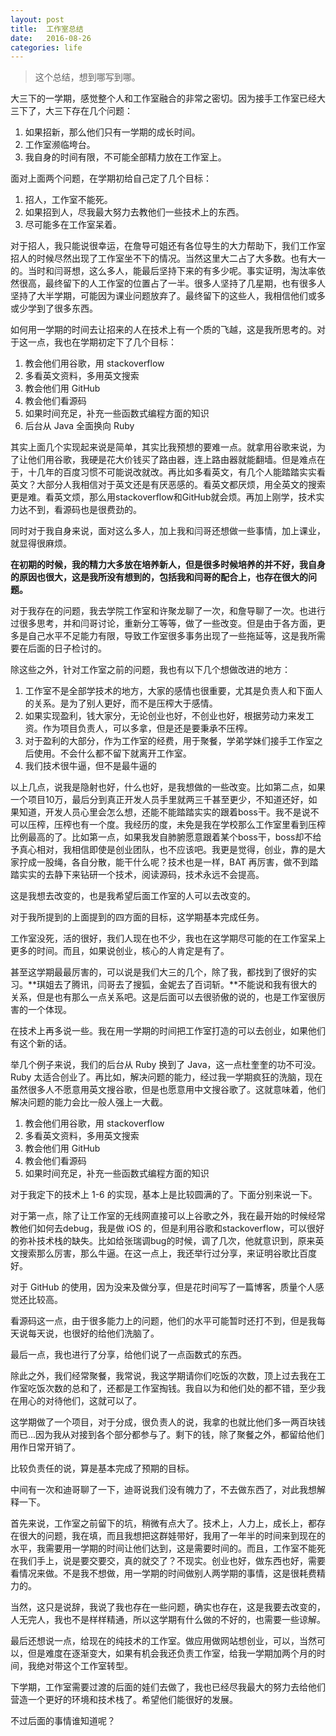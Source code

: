 ```yaml
---
layout: post
title:  工作室总结
date:   2016-08-26
categories: life
---
```


> 这个总结，想到哪写到哪。

大三下的一学期，感觉整个人和工作室融合的非常之密切。因为接手工作室已经大三下了，大三下存在几个问题：

1. 如果招新，那么他们只有一学期的成长时间。
2. 工作室濒临垮台。
3. 我自身的时间有限，不可能全部精力放在工作室上。

面对上面两个问题，在学期初给自己定了几个目标：

1. 招人，工作室不能死。
2. 如果招到人，尽我最大努力去教他们一些技术上的东西。
3. 尽可能多在工作室呆着。

对于招人，我只能说很幸运，在詹导可姐还有各位导生的大力帮助下，我们工作室招人的时候尽然出现了工作室坐不下的情况。当然这里大二占了大多数。也有大一的。当时和闫哥想，这么多人，能最后坚持下来的有多少呢。事实证明，淘汰率依然很高，最终留下的人工作室的位置占了一半。很多人坚持了几星期，也有很多人坚持了大半学期，可能因为课业问题放弃了。最终留下的这些人，我相信他们或多或少学到了很多东西。

如何用一学期的时间去让招来的人在技术上有一个质的飞越，这是我所思考的。对于这一点，我也在学期初定下了几个目标：

1. 教会他们用谷歌，用 stackoverflow
2. 多看英文资料，多用英文搜索
3. 教会他们用 GitHub
4. 教会他们看源码
5. 如果时间充足，补充一些函数式编程方面的知识
6. 后台从 Java 全面换向 Ruby

其实上面几个实现起来说是简单，其实比我预想的要难一点。就拿用谷歌来说，为了让他们用谷歌，我硬是花大价钱买了路由器，连上路由器就能翻墙。但是难点在于，十几年的百度习惯不可能说改就改。再比如多看英文，有几个人能踏踏实实看英文？大部分人我相信对于英文还是有厌恶感的。看英文都厌烦，用全英文的搜索更是难。看英文烦，那么用stackoverflow和GitHub就会烦。再加上刚学，技术实力达不到，看源码也是很费劲的。

同时对于我自身来说，面对这么多人，加上我和闫哥还想做一些事情，加上课业，就显得很麻烦。

**在初期的时候，我的精力大多放在培养新人，但是很多时候培养的并不好，我自身的原因也很大，这是我所没有想到的，包括我和闫哥的配合上，也存在很大的问题。**

对于我存在的问题，我去学院工作室和许聚龙聊了一次，和詹导聊了一次。也进行过很多思考，并和闫哥讨论，重新分工等等，做了一些改变。但是由于各方面，更多是自己水平不足能力有限，导致工作室很多事务出现了一些拖延等，这是我所需要在后面的日子检讨的。

除这些之外，针对工作室之前的问题，我也有以下几个想做改进的地方：

1. 工作室不是全部学技术的地方，大家的感情也很重要，尤其是负责人和下面人的关系。是为了别人更好，而不是压榨大于感情。
2. 如果实现盈利，钱大家分，无论创业也好，不创业也好，根据劳动力来发工资。作为项目负责人，可以多拿，但是还是要秉承不压榨。
3. 对于盈利的大部分，作为工作室的经费，用于聚餐，学弟学妹们接手工作室之后使用。不会什么都不留下就离开工作室。
4. 我们技术很牛逼，但不是最牛逼的

以上几点，说我是隐射也好，什么也好，是我想做的一些改变。比如第二点，如果一个项目10万，最后分到真正开发人员手里就两三千甚至更少，不知道还好，如果知道，开发人员心里会怎么想，还能不能踏踏实实的跟着boss干。我不是说不可以压榨，压榨也有一个度。我经历的度，未免是我在学校那么工作室里看到压榨比例最高的了。比如第一点，如果我发自肺腑愿意跟着某个boss干，boss却不给予真心相对，我相信即使是创业团队，也不应该吧。我更是觉得，创业，靠的是大家拧成一股绳，各自分散，能干什么呢？技术也是一样，BAT 再厉害，做不到踏踏实实的去静下来钻研一个技术，阅读源码，技术永远不会提高。

这是我想去改变的，也是我希望后面工作室的人可以去改变的。

对于我所提到的上面提到的四方面的目标，这学期基本完成任务。

工作室没死，活的很好，我们人现在也不少，我也在这学期尽可能的在工作室呆上更多的时间。而且，如果说创业，核心的人肯定是有了。

甚至这学期最最厉害的，可以说是我们大三的几个，除了我，都找到了很好的实习。**琪姐去了腾讯，闫哥去了搜狐，金妮去了百词斩。**不能说和我有很大的关系，但是也有那么一点关系吧。这是后面可以去很骄傲的说的，也是工作室很厉害的一个体现。

在技术上再多说一些。我在用一学期的时间把工作室打造的可以去创业，如果他们有这个新的话。

举几个例子来说，我们的后台从 Ruby 换到了 Java，这一点杜奎奎的功不可没。Ruby 太适合创业了。再比如，解决问题的能力，经过我一学期疯狂的洗脑，现在虽然很多人不愿意用英文搜谷歌，但是也愿意用中文搜谷歌了。这就意味着，他们解决问题的能力会比一般人强上一大截。

1. 教会他们用谷歌，用 stackoverflow
2. 多看英文资料，多用英文搜索
3. 教会他们用 GitHub
4. 教会他们看源码
5. 如果时间充足，补充一些函数式编程方面的知识

对于我定下的技术上 1-6 的实现，基本上是比较圆满的了。下面分别来说一下。

对于第一点，除了让工作室的无线网直接可以上谷歌之外，我在最开始的时候经常教他们如何去debug，我是做 iOS 的，但是利用谷歌和stackoverflow，可以很好的弥补技术栈的缺失。比如给张瑞调bug的时候，调了几次，他就意识到，原来英文搜索那么厉害，那么牛逼。在这一点上，我还举行过分享，来证明谷歌比百度好。

对于 GitHub 的使用，因为没来及做分享，但是花时间写了一篇博客，质量个人感觉还比较高。

看源码这一点，由于很多能力上的问题，他们的水平可能暂时还打不到，但是我每天说每天说，也很好的给他们洗脑了。

最后一点，我也进行了分享，给他们说了一点函数式的东西。

除此之外，我们经常聚餐，我常说，我这学期请你们吃饭的次数，顶上过去我在工作室吃饭次数的总和了，还都是工作室掏钱。我自以为和他们处的都不错，至少我在用心的对待他们，这就可以了。

这学期做了一个项目，对于分成，很负责人的说，我拿的也就比他们多一两百块钱而已...因为我从对接到各个部分都参与了。剩下的钱，除了聚餐之外，都留给他们用作日常开销了。

比较负责任的说，算是基本完成了预期的目标。

中间有一次和迪哥聊了一下，迪哥说我们没有魄力了，不去做东西了，对此我想解释一下。

首先来说，工作室之前留下的坑，稍微有点大了。技术上，人力上，成长上，都存在很大的问题，我在填，而且我想把这群娃带好，我用了一年半的时间来到现在的水平，我需要用一学期的时间让他们达到，这是需要时间的。而且，工作室不能死在我们手上，说是要交要交，真的就交了？不现实。创业也好，做东西也好，需要看情况来做。不是我不想做，用一学期的时间做别人两学期的事情，这是很耗费精力的。

当然，这只是说辞，我说了我也存在一些问题，确实也存在，这是我要去改变的，人无完人，我也不是样样精通，所以这学期有什么做的不好的，也需要一些谅解。

最后还想说一点，给现在的纯技术的工作室。做应用做网站想创业，可以，当然可以，但是难度在逐渐变大，如果有机会我还负责工作室，给我一学期加两个月的时间，我绝对带这个工作室转型。

下学期，工作室需要过渡的后面的娃们去做了，我也已经尽我最大的努力去给他们营造一个更好的环境和技术栈了。希望他们能很好的发展。

不过后面的事情谁知道呢？


